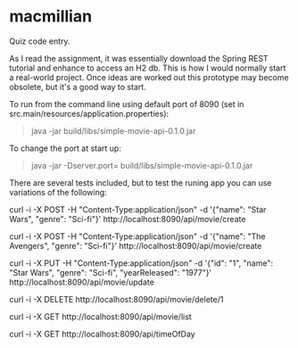 # macmillian
Quiz code entry. 

As I read the assignment, it was essentially download the Spring REST tutorial and enhance to access an H2 db. This is how I would normally start a real-world project. Once ideas are worked out this prototype may become obsolete, but it's a good way to start.

To run from the command line using default port of 8090 (set in src.main/resources/application.properties):
> java -jar build/libs/simple-movie-api-0.1.0.jar

To change the port at start up:
> java -jar -Dserver.port=<port> build/libs/simple-movie-api-0.1.0.jar

There are several tests included, but to test the runing app you can use variations of the following:

curl -i -X POST -H "Content-Type:application/json" -d '{"name": "Star Wars", "genre": "Sci-fi"}' http://localhost:8090/api/movie/create

curl -i -X POST -H "Content-Type:application/json" -d '{"name": "The Avengers", "genre": "Sci-fi"}' http://localhost:8090/api/movie/create

curl -i -X PUT -H "Content-Type:application/json" -d '{"id": "1", "name": "Star Wars", "genre": "Sci-fi", "yearReleased": "1977"}' http://localhost:8090/api/movie/update

curl -i -X DELETE  http://localhost:8090/api/movie/delete/1

curl -i -X GET  http://localhost:8090/api/movie/list

curl -i -X GET  http://localhost:8090/api/timeOfDay

